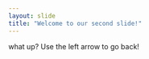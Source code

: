 ```yaml
---
layout: slide
title: "Welcome to our second slide!"
---
```

what up?
Use the left arrow to go back!
